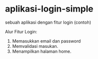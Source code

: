 # aplikasi-login-simple
sebuah aplikasi dengan fitur login (contoh)

Alur Fitur Login:
1. Memasukkan email dan password
2. Memvalidasi masukan.
3. Menampilkan halaman home.
